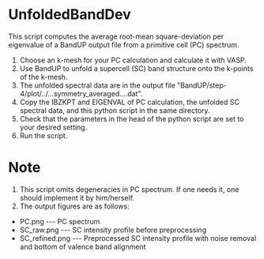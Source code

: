 # UnfoldedBandDev
This script computes the average root-mean square-deviation per eigenvalue of a BandUP output file from a primitive cell (PC) spectrum.

1. Choose an k-mesh for your PC calculation and calculate it with VASP.
2. Use BandUP to unfold a supercell (SC) band structure onto the k-points of the k-mesh.
3. The unfolded spectral data are in the output file "BandUP/step-4/plot/../...symmetry_averaged....dat".
4. Copy the IBZKPT and EIGENVAL of PC calculation, the unfolded SC spectral data, and this python script in the same directory.
5. Check that the parameters in the head of the python script are set to your desired setting.
6. Run the script.

# Note
1. This script omits degeneracies in PC spectrum. If one needs it, one should implement it by him/herself.
2. The output figures are as follows:

  * PC.png --- PC spectrum
  * SC_raw.png --- SC intensity profile before preprocessing
  * SC_refined.png --- Preprocessed SC intensity profile with noise removal and bottom of valence band alignment
